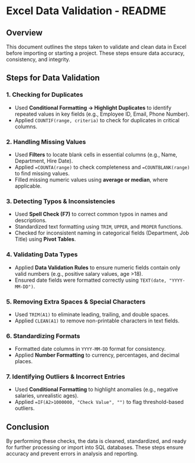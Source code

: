 # Excel Data Validation - README

## Overview
This document outlines the steps taken to validate and clean data in Excel before importing or starting a project. These steps ensure data accuracy, consistency, and integrity.

## Steps for Data Validation

### 1. Checking for Duplicates
- Used **Conditional Formatting → Highlight Duplicates** to identify repeated values in key fields (e.g., Employee ID, Email, Phone Number).
- Applied `COUNTIF(range, criteria)` to check for duplicates in critical columns.

### 2. Handling Missing Values
- Used **Filters** to locate blank cells in essential columns (e.g., Name, Department, Hire Date).
- Applied `=COUNTA(range)` to check completeness and `=COUNTBLANK(range)` to find missing values.
- Filled missing numeric values using **average or median**, where applicable.

### 3. Detecting Typos & Inconsistencies
- Used **Spell Check (F7)** to correct common typos in names and descriptions.
- Standardized text formatting using `TRIM`, `UPPER`, and `PROPER` functions.
- Checked for inconsistent naming in categorical fields (Department, Job Title) using **Pivot Tables**.

### 4. Validating Data Types
- Applied **Data Validation Rules** to ensure numeric fields contain only valid numbers (e.g., positive salary values, age >18).
- Ensured date fields were formatted correctly using `TEXT(date, "YYYY-MM-DD")`.

### 5. Removing Extra Spaces & Special Characters
- Used `TRIM(A1)` to eliminate leading, trailing, and double spaces.
- Applied `CLEAN(A1)` to remove non-printable characters in text fields.

### 6. Standardizing Formats
- Formatted date columns in `YYYY-MM-DD` format for consistency.
- Applied **Number Formatting** to currency, percentages, and decimal places.

### 7. Identifying Outliers & Incorrect Entries
- Used **Conditional Formatting** to highlight anomalies (e.g., negative salaries, unrealistic ages).
- Applied `=IF(A2>1000000, "Check Value", "")` to flag threshold-based outliers.

## Conclusion
By performing these checks, the data is cleaned, standardized, and ready for further processing or import into SQL databases. These steps ensure accuracy and prevent errors in analysis and reporting.
